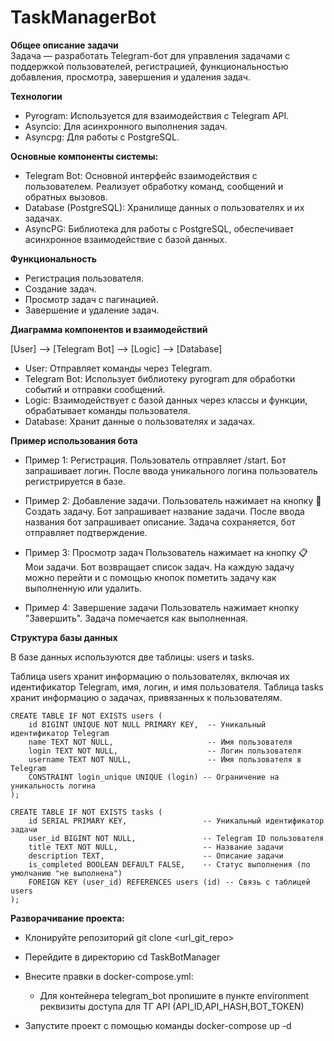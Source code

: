 # TaskManagerBot
**Общее описание задачи**\
Задача — разработать Telegram-бот для управления задачами с поддержкой пользователей, регистрацией, функциональностью добавления, просмотра, завершения и удаления задач.

**Технологии**
* Pyrogram: Используется для взаимодействия с Telegram API.
* Asyncio: Для асинхронного выполнения задач.
* Asyncpg: Для работы с PostgreSQL.

**Основные компоненты системы:**

* Telegram Bot: Основной интерфейс взаимодействия с пользователем. Реализует обработку команд, сообщений и обратных вызовов.
* Database (PostgreSQL): Хранилище данных о пользователях и их задачах.
* AsyncPG: Библиотека для работы с PostgreSQL, обеспечивает асинхронное взаимодействие с базой данных.


**Функциональность**

* Регистрация пользователя.
* Создание задач.
* Просмотр задач с пагинацией.
* Завершение и удаление задач.


**Диаграмма компонентов и взаимодействий**

[User] --> [Telegram Bot] --> [Logic] --> [Database]

* User: Отправляет команды через Telegram.
* Telegram Bot: Использует библиотеку pyrogram для обработки событий и отправки сообщений.
* Logic: Взаимодействует с базой данных через классы и функции, обрабатывает команды пользователя.
* Database: Хранит данные о пользователях и задачах.


**Пример использования бота**

* Пример 1: Регистрация. Пользователь отправляет /start. Бот запрашивает логин.
После ввода уникального логина пользователь регистрируется в базе.

* Пример 2: Добавление задачи. 
Пользователь нажимает на кнопку 📝 Создать задачу.
Бот запрашивает название задачи.
После ввода названия бот запрашивает описание.
Задача сохраняется, бот отправляет подтверждение.

* Пример 3: Просмотр задач
Пользователь нажимает на кнопку 📋 Мои задачи.
Бот возвращает список задач. На каждую задачу можно перейти и с помощью кнопок 
пометить задачу как выполненную или удалить.

* Пример 4: Завершение задачи
Пользователь нажимает кнопку "Завершить". Задача помечается как выполненная.

**Структура базы данных**

В базе данных используются две таблицы: users и tasks.

Таблица users хранит информацию о пользователях, включая их идентификатор Telegram, имя, логин, и имя пользователя.
Таблица tasks хранит информацию о задачах, привязанных к пользователям.

```
CREATE TABLE IF NOT EXISTS users (
    id BIGINT UNIQUE NOT NULL PRIMARY KEY,  -- Уникальный идентификатор Telegram
    name TEXT NOT NULL,                     -- Имя пользователя
    login TEXT NOT NULL,                    -- Логин пользователя
    username TEXT NOT NULL,                 -- Имя пользователя в Telegram
    CONSTRAINT login_unique UNIQUE (login) -- Ограничение на уникальность логина
);

CREATE TABLE IF NOT EXISTS tasks (
    id SERIAL PRIMARY KEY,                 -- Уникальный идентификатор задачи
    user_id BIGINT NOT NULL,               -- Telegram ID пользователя
    title TEXT NOT NULL,                   -- Название задачи
    description TEXT,                      -- Описание задачи
    is_completed BOOLEAN DEFAULT FALSE,    -- Статус выполнения (по умолчанию "не выполнена")
    FOREIGN KEY (user_id) REFERENCES users (id) -- Связь с таблицей users
);
```
**Разворачивание проекта:**
* Клонируйте репозиторий git clone <url_git_repo>
* Перейдите в директорию cd TaskBotManager
* Внесите правки в docker-compose.yml:
  *  Для контейнера telegram_bot пропишите в пункте environment реквизиты доступа для ТГ API (API_ID,API_HASH,BOT_TOKEN)

* Запустите проект с помощью команды  docker-compose up -d
